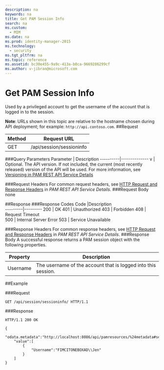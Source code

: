 ```yaml
---
description: na
keywords: na
title: Get PAM Session Info
search: na
ms.custom: 
  - MIM
ms.date: na
ms.prod: identity-manager-2015
ms.technology: 
  - security
ms.tgt_pltfrm: na
ms.topic: reference
ms.assetid: bc30e455-9a9c-413a-b8ca-9669286299cf
ms.author: v-jibran@microsoft.com
---
```

# Get PAM Session Info
Used by a privileged account to get the username of the account that is logged in to the session.

**Note**: URLs shown in this topic are relative to the hostname chosen during API deployment; for example: `http://api.contoso.com`.
##Request


Method  |Request URL  
---------|---------
GET     |/api/session/sessioninfo 

###Query Parameters
Parameter | Description
----------|-------------- 
v | Optional. The API version. If not included, the current (most recently released) version of the API will be used. For more information, see [Versioning in PAM REST API Service Details](PAM_REST_API_Service_Details.md#Versioning)

###Request Headers
For common request headers, see [HTTP Request and Response Headers](PAM_REST_API_Service_Details.md#HttpHeaders) in *PAM REST API Service Details*.
###Request Body
none

##Response
###Response Codes
Code  |Description  
---------|---------
200 | OK
401 | Unauthorized 
403 | Forbidden 
408 | Request Timeout   
500 | Internal Server Error 
503 | Service Unavailable 

###Response Headers
For common response headers, see [HTTP Request and Response Headers](PAM_REST_API_Service_Details.md#HttpHeaders) in *PAM REST API Service Details*.
###Response Body
A successful response returns a PAM session object with the following properties.

Property| Description
--------|-------------
Username| The username of the account that is logged into this session.

##Example

###Request
```
GET /api/session/sessioninfo/ HTTP/1.1
```
###Response
```
HTTP/1.1 200 OK

{
    "odata.metadata":"http://localhost:8086/api/pamresources/%24metadata#sessioninfo",
    "value":[
        {
            "Username":"FIMCITONEBOXAD\\Jen"
        }
    ]
}
```       

